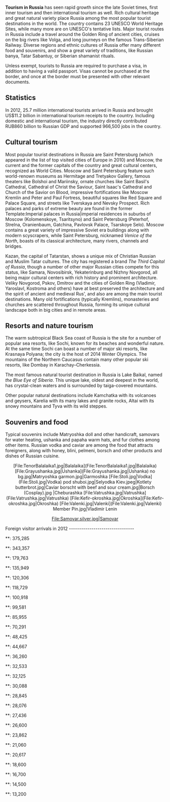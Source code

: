 **Tourism in Russia** has seen rapid growth since the late Soviet times,
first inner tourism and then international tourism as well. Rich
cultural heritage and great natural variety place Russia among the most
popular tourist destinations in the world. The country contains 23
UNESCO World Heritage Sites, while many more are on UNESCO's tentative
lists. Major tourist routes in Russia include a travel around the Golden
Ring of ancient cities, cruises on the big rivers like Volga, and long
journeys on the famous Trans-Siberian Railway. Diverse regions and
ethnic cultures of Russia offer many different food and souvenirs, and
show a great variety of traditions, like Russian banya, Tatar Sabantuy,
or Siberian shamanist rituals.

Unless exempt, tourists to Russia are required to purchase a visa, in
addition to having a valid passport. Visas cannot be purchased at the
border, and once at the border must be presented with other relevant
documents.

Statistics
----------

In 2012, 25.7 million international tourists arrived in Russia and
brought US\$11.2 billion in international tourism receipts to the
country. Including domestic and international tourism, the industry
directly contributed RUB860 billion to Russian GDP and supported 966,500
jobs in the country.

Cultural tourism
----------------

Most popular tourist destinations in Russia are Saint Petersburg (which
appeared in the list of top visited cities of Europe in 2010) and
Moscow, the current and the former capitals of the country and great
cultural centers, recognized as World Cities. Moscow and Saint
Petersburg feature such world-renown museums as Hermitage and Tretyakov
Gallery, famous theaters like Bolshoi and Mariinsky, ornate churches
like Saint Basil's Cathedral, Cathedral of Christ the Saviour, Saint
Isaac's Cathedral and Church of the Savior on Blood, impressive
fortifications like Moscow Kremlin and Peter and Paul Fortress,
beautiful squares like Red Square and Palace Square, and streets like
Tverskaya and Nevsky Prospect. Rich palaces and parks of extreme beauty
are found in the former Template:Imperial palaces in Russia|imperial
residences in suburbs of Moscow (Kolomenskoye, Tsaritsyno) and Saint
Petersburg (Peterhof, Strelna, Oranienbaum, Gatchina, Pavlovsk Palace,
Tsarskoye Selo). Moscow contains a great variety of impressive Soviet
era buildings along with modern scyscrapers, while Saint Petersburg,
nicknamed *Venice of the North*, boasts of its classical architecture,
many rivers, channels and bridges.

Kazan, the capital of Tatarstan, shows a unique mix of Christian Russian
and Muslim Tatar cultures. The city has registered a brand *The Third
Capital of Russia*, though a number of other major Russian cities
compete for this status, like Samara, Novosibirsk, Yekaterinburg and
Nizhny Novgorod, all being major cultural centers with rich history and
prominent architecture. Veliky Novgorod, Pskov, Dmitrov and the cities
of Golden Ring (Vladimir, Yaroslavl, Kostroma and others) have at best
preserved the architecture and the spirit of ancient and medieval Rus',
and also are among the main tourist destinations. Many old
fortifications (typically Kremlins), monasteries and churches are
scattered throughout Russia, forming its unique cultural landscape both
in big cities and in remote areas.

Resorts and nature tourism
--------------------------

The warm subtropical Black Sea coast of Russia is the site for a number
of popular sea resorts, like Sochi, known for its beaches and wonderful
nature. At the same time Sochi can boast a number of major ski resorts,
like Krasnaya Polyana; the city is the host of 2014 Winter Olympics. The
mountains of the Northern Caucasus contain many other popular ski
resorts, like Dombay in Karachay–Cherkessia.

The most famous natural tourist destination in Russia is Lake Baikal,
named *the Blue Eye of Siberia*. This unique lake, oldest and deepest in
the world, has crystal-clean waters and is surrounded by taiga-covered
mountains.

Other popular natural destinations include Kamchatka with its volcanoes
and geysers, Karelia with its many lakes and granite rocks, Altai with
its snowy mountains and Tyva with its wild steppes.

Souvenirs and food
------------------

Typical souvenirs include Matryoshka doll and other handicraft, samovars
for water heating, ushanka and papaha warm hats, and fur clothes among
other items. Russian vodka and caviar are among the food that attracts
foreigners, along with honey, blini, pelmeni, borsch and other products
and dishes of Russian cuisine.

<center>
[File:TenorBalalaika1.jpg|Balalaika](File:TenorBalalaika1.jpg|Balalaika)
[File:Grayushanka.jpg|Ushanka](File:Grayushanka.jpg|Ushanka)
<File:Russian-Matroshka> no bg.jpg|Matryoshka <File:Russkaya>
garmon.jpg|Garmoshka [File:Stoli.jpg|Vodka](File:Stoli.jpg|Vodka)
<File:Selidi> pod shuboi.jpg|Selyodka <File:Chicken> Kiev.jpeg|Kotlety
<File:Caviar> butterbrot.jpg|Caviar <File:Russian> borscht with beef and
sour cream.jpg|Borsch <File:Cheburashka> (Cosplay).jpg |Cheburashka
[File:Vatrushka.jpg|Vatrushka](File:Vatrushka.jpg|Vatrushka)
[File:Kefir-okroshka.jpg|Okroshka](File:Kefir-okroshka.jpg|Okroshka)
[File:Valenki.jpg|Valenki](File:Valenki.jpg|Valenki) <File:Pioneers>
Member Pin.jpg|Vladimir Lenin

[File:Samovar.silver.jpg|Samovar](File:Samovar.silver.jpg|Samovar)

</center>
Foreign visitor arrivals in 2012
--------------------------------

\*\*: 375,285

\*\*: 343,357

\*\*: 179,763

\*\*: 135,949

\*\*: 120,306

\*\*: 118,729

\*\*: 100,918

\*\*: 99,581

\*\*: 85,955

\*\*: 70,291

\*\*: 48,425

\*\*: 44,667

\*\*: 36,260

\*\*: 32,533

\*\*: 32,125

\*\*: 30,088

\*\*: 28,845

\*\*: 28,076

\*\*: 27,436

\*\*: 26,600

\*\*: 23,862

\*\*: 21,060

\*\*: 20,617

\*\*: 18,600

\*\*: 16,700

\*\*: 14,500

\*\*: 13,200
